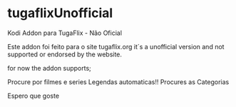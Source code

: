 # tugaflixUnofficial
Kodi Addon para TugaFlix - Não Oficial


Este addon foi feito para o site tugaflix.org 
it´s a unofficial version and not supported or endorsed by the website.

for now the addon supports;

 Procure por filmes e series
 Legendas automaticas!!
 Procures as Categorias
 
Espero que goste
